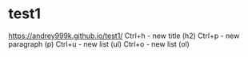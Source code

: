 # test1
<https://andrey999k.github.io/test1/>
Ctrl+h - new title (h2)
Ctrl+p - new paragraph (p)
Ctrl+u - new list (ul)
Ctrl+o - new list (ol)
